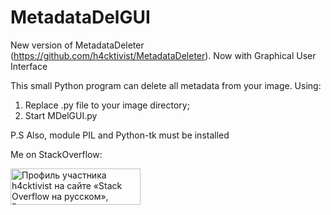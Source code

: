 # MetadataDelGUI
New version of MetadataDeleter (https://github.com/h4cktivist/MetadataDeleter). Now with Graphical User Interface 

This small Python program can delete all metadata from your image.
Using:
1. Replace .py file to your image directory;
2. Start MDelGUI.py

P.S Also, module PIL and Python-tk must be installed

Me on StackOverflow:

<a href="https://ru.stackoverflow.com/users/366830/h4cktivist"><img src="https://ru.stackoverflow.com/users/flair/366830.png" width="208" height="58" alt="Профиль участника h4cktivist на сайте &#171;Stack Overflow на русском&#187;, Вопросы и ответы для программистов" title="Профиль участника h4cktivist на сайте &#171;Stack Overflow на русском&#187;, Вопросы и ответы для программистов"></a>
